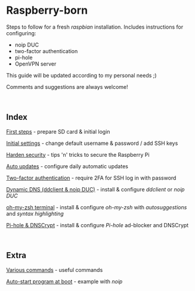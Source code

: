 # Raspberry-born

Steps to follow for a fresh *raspbian* installation. Includes instructions for configuring:

- noip DUC
- two-factor authentication
- pi-hole
- OpenVPN server

This guide will be updated according to my personal needs ;)

Comments and suggestions are always welcome!

<br>

## Index

[First steps](https://github.com/smyrnakis/raspberry-born/blob/main/first-steps.md) - prepare SD card & initial login

[Initial settings](https://github.com/smyrnakis/raspberry-born/blob/main/initial-settings.md) - change default username & password / add SSH keys

[Harden security](https://github.com/smyrnakis/raspberry-born/blob/main/harden.md) - tips 'n' tricks to secure the Raspberry Pi

[Auto updates](https://github.com/smyrnakis/raspberry-born/blob/main/auto-updates.md) - configure daily automatic updates

[Two-factor authentication](https://github.com/smyrnakis/raspberry-born/blob/main/2FA.md) - require 2FA for SSH log in with password

[Dynamic DNS (ddclient & noip DUC)](https://github.com/smyrnakis/raspberry-born/blob/main/noip.md) - install & configure *ddclient* or *noip DUC*

[oh-my-zsh terminal](https://github.com/smyrnakis/raspberry-born/blob/main/zsh.md) - install & configure *oh-my-zsh* with *autosuggestions* and *syntax highlighting*

[Pi-hole & DNSCrypt](https://github.com/smyrnakis/raspberry-born/blob/main/pihole.md) - install & configure *Pi-hole* ad-blocker and DNSCrypt

<br>

## Extra

[Various commands](https://github.com/smyrnakis/raspberry-born/blob/main/extra.md) - useful commands

[Auto-start program at boot](https://github.com/smyrnakis/raspberry-born/blob/main/autostart.md) - example with *noip*